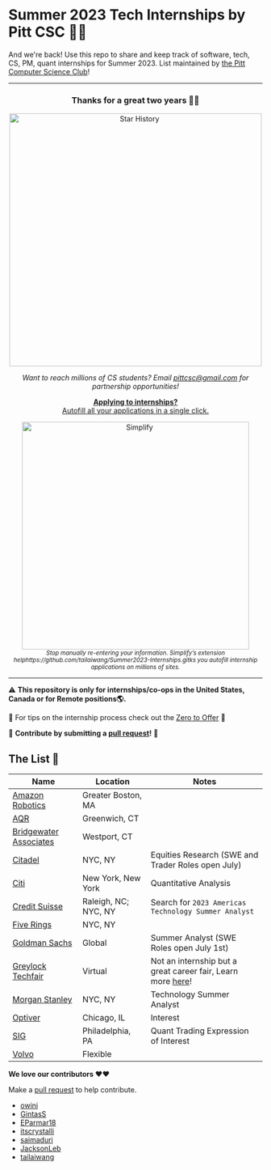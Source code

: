 # Summer 2023 Tech Internships by Pitt CSC 🌆🐢
And we're back! Use this repo to share and keep track of software, tech, CS, PM, quant internships for Summer 2023. List maintained by [the Pitt Computer Science Club](https://pittcsc.org/)!

---

<div align="center">
	<h3>
		Thanks for a great two years 💖💖
	</h3>
	<p>
		<img src="https://api.star-history.com/svg?repos=pittcsc/Summer2022-Internships&type=Date" width="500"  alt="Star History">
	</p>
	<i>Want to reach millions of CS students? Email <a href="mailto:pittcsc@gmail.com?subject=Sponsoring the CSC Internship Repo">pittcsc@gmail.com</a> for partnership opportunities!</i>
</div>
<div align="center">
	<p>
		<a href="https://simplify.jobs/?utm_source=pittcsc&utm_medium=internships_repo">
			<b>Applying to internships?</b>
			<br>
			Autofill all your applications in a single click.
			<br>
			<div>
				<img src="https://res.cloudinary.com/dpeo4xcnc/image/upload/v1636594918/simplify_pittcsc.png" width="450"  alt="Simplify">
			</div>
		</a>
		<sub><i>Stop manually re-entering your information. Simplify’s extension helphttps://github.com/tailaiwang/Summer2023-Internships.gitks you autofill internship applications on millions of sites.</i></sub>
	</p>
</div>

---

:warning: **This repository is only for internships/co-ops in the United States, Canada or for Remote positions:earth_americas:.**

🧠 For tips on the internship process check out the [Zero to Offer](https://www.pittcs.wiki/zero-to-offer) 🧠

🙏 **Contribute by submitting a [pull request](https://github.com/susam/gitpr#create-pull-request)!** 🙏

## The List 👔

| Name  |  Location |  Notes |
|---|---|-------------|
|[Amazon Robotics](https://www.amazon.jobs/en/jobs/1999770/amazon-robotics-software-development-engineer-sde-intern-summer-2023) | Greater Boston, MA | |
|[AQR](https://careers.aqr.com/jobs/university-open-positions/greenwich-ct/2023-summer-internship-express-interest/2194349?gh_jid=2194349#/) | Greenwich, CT | |
|[Bridgewater Associates](https://boards.greenhouse.io/bridgewater89/jobs/4076389002) | Westport, CT | |
|[Citadel](https://www.citadel.com/careers/details/equities-citadel-associate-program-summer-internship-2023-us/) | NYC, NY | Equities Research (SWE and Trader Roles open July)
|[Citi](https://jobs.citi.com/job/new-york/quantitative-analysis-summer-analyst-north-america-2023/287/28553736048)|New York, New York| Quantitative Analysis|
|[Credit Suisse](https://tas-creditsuisse.taleo.net/careersection/campus/moresearch.ftl)|Raleigh, NC; NYC, NY| Search for `2023 Americas Technology Summer Analyst`|
|[Five Rings](https://fiverings.avature.net/careers/FolderDetail/New-York-New-York-United-States-Quantitative-Trading-Intern-Summer-2023/586) | NYC, NY | |
|[Goldman Sachs](https://www.goldmansachs.com/careers/students/programs/americas/summer-analyst-program.html) | Global | Summer Analyst (SWE Roles open July 1st)
|[Greylock Techfair](https://cvent.me/RLRe57?RefId=refWC2021) | Virtual | Not an internship but a great career fair, Learn more [here](https://greylock.com/university-programs/)!|
|[Morgan Stanley](https://morganstanley.tal.net/vx/candidate/apply/12954) | NYC, NY | Technology Summer Analyst |
|[Optiver](https://www.optiver.com/working-at-optiver/career-opportunities/5674025002/) | Chicago, IL | Interest |
|[SIG](https://careers.sig.com/job/6289/Trading-Intern-Summer-2023-Expression-of-Interest) | Philadelphia, PA | Quant Trading Expression of Interest|
|[Volvo](https://xjobs.brassring.com/TGnewUI/Search/home/HomeWithPreLoad?PageType=JobDetails&partnerid=25079&siteid=5171&AReq=122435BR&codes=LinkedIn#jobDetails=731164_5171) | Flexible | |

                                                                        

**We love our contributors ❤️❤️**

Make a [pull request](https://github.com/susam/gitpr#create-pull-request) to help contribute.
* [owini](https://github.com/owini)
* [GintasS](https://github.com/gintass)
* [EParmar18](https://github.com/EParmar18)
* [itscrystalli](https://github.com/itscrystalli)
* [saimaduri](https://github.com/saimaduri)
* [JacksonLeb](https://github.com/JacksonLeb)
* [tailaiwang](https://github.com/tailaiwang/)
